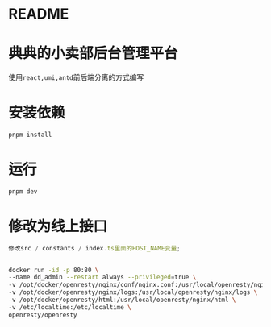 # README

# 典典的小卖部后台管理平台

使用`react,umi,antd`前后端分离的方式编写

# 安装依赖

```bash
pnpm install
```

# 运行

```bash
pnpm dev
```

# 修改为线上接口

```js
修改src / constants / index.ts里面的HOST_NAME变量;
```

```bash

docker run -id -p 80:80 \
--name dd_admin --restart always --privileged=true \
-v /opt/docker/openresty/nginx/conf/nginx.conf:/usr/local/openresty/nginx/conf/nginx.conf \
-v /opt/docker/openresty/nginx/logs:/usr/local/openresty/nginx/logs \
-v /opt/docker/openresty/html:/usr/local/openresty/nginx/html \
-v /etc/localtime:/etc/localtime \
openresty/openresty

```

